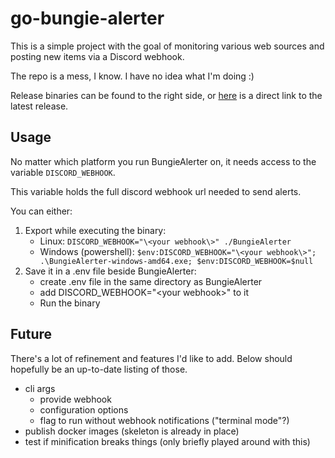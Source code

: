 # go-bungie-alerter

This is a simple project with the goal of monitoring various web sources and posting new items via a Discord webhook.

The repo is a mess, I know. I have no idea what I'm doing :)

Release binaries can be found to the right side, or [here](https://github.com/OverlyDev/go-bungie-alerter/releases/latest) is a direct link to the latest release.

## Usage
No matter which platform you run BungieAlerter on, it needs access to the variable `DISCORD_WEBHOOK`.

This variable holds the full discord webhook url needed to send alerts.

You can either:
1. Export while executing the binary:
    - Linux: `DISCORD_WEBHOOK="\<your webhook\>" ./BungieAlerter`
    - Windows (powershell): `$env:DISCORD_WEBHOOK="\<your webhook\>"; .\BungieAlerter-windows-amd64.exe; $env:DISCORD_WEBHOOK=$null`
2. Save it in a .env file beside BungieAlerter:
    - create .env file in the same directory as BungieAlerter
    - add DISCORD_WEBHOOK="\<your webhook\>" to it
    - Run the binary

## Future
There's a lot of refinement and features I'd like to add. Below should hopefully be an up-to-date listing of those.

- cli args
    - provide webhook
    - configuration options
    - flag to run without webhook notifications ("terminal mode"?)
- publish docker images (skeleton is already in place)
- test if minification breaks things (only briefly played around with this)
